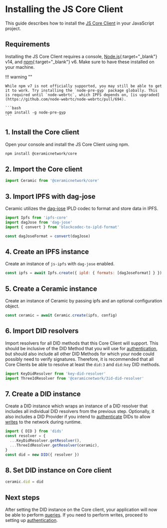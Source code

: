 # Installing the JS Core Client

This guide describes how to install the [JS Core Client](./installation.md#js-core-client) in your JavaScript project.

## **Requirements**

Installing the JS Core Client requires a console, [Node.js](https://nodejs.org/en/){:target="\_blank"} v14, and [npm](https://www.npmjs.com/get-npm){:target="\_blank"} v6. Make sure to have these installed on your machine.

!!! warning ""

    While npm v7 is not officially supported, you may still be able to get it to work. Try installing the `node-pre-gyp` package globally. This is required until `node-webrtc`, which IPFS depends on, [is upgraded](https://github.com/node-webrtc/node-webrtc/pull/694).

    ```bash
    npm install -g node-pre-gyp
    ```

## **1. Install the Core client**

Open your console and install the JS Core Client using npm.

```bash
npm install @ceramicnetwork/core
```

## **2. Import the Core client**

```javascript
import Ceramic from '@ceramicnetwork/core'
```

## **3. Import IPFS with dag-jose**

Ceramic utilizes the [dag-jose](../../learn/glossary.md#dagjose) IPLD codec to format and store data in IPFS.

```javascript
import Ipfs from 'ipfs-core'
import dagJose from 'dag-jose'
import { convert } from 'blockcodec-to-ipld-format'

const dagJoseFormat = convert(dagJose)
```

## **4. Create an IPFS instance**

Create an instance of `js-ipfs` with `dag-jose` enabled.

```javascript
const ipfs = await Ipfs.create({ ipld: { formats: [dagJoseFormat] } })
```

## **5. Create a Ceramic instance**

Create an instance of Ceramic by passing ipfs and an optional configuration object.

```javascript
const ceramic = await Ceramic.create(ipfs, config)
```

## **6. Import DID resolvers**

Import resolvers for all DID methods that this Core Client will support. This should be inclusive of the DID Method that you will use for [authentication](./authentication.md), but should also include all other DID Methods for which your node could possibly need to verify signatures. Therefore, it is recommended that all Core Clients be able to resolve at least the `did:3` and `did:key` DID methods.

```javascript
import KeyDidResolver from 'key-did-resolver'
import ThreeIdResolver from '@ceramicnetwork/3id-did-resolver'
```

## **7. Create a DID instance**

Create a DID instance which wraps an instance of a DID resolver that includes all individual DID resolvers from the previous step. Optionally, it also includes a DID Provider if you intend to [authenticate](./authentication.md) DIDs to allow [writes](./writes.md) to the network during runtime.

```javascript
import { DID } from 'dids'
const resolver = {
  ...KeyDidResolver.getResolver(),
  ...ThreeIdResolver.getResolver(ceramic),
}
const did = new DID({ resolver })
```

## **8. Set DID instance on Core client**

```javascript
ceramic.did = did
```

## **Next steps**

After setting the DID instance on the Core client, your application will now be able to perform [queries](./queries.md). If you need to perform writes, proceed to setting up [authentication](./authentication.md).
